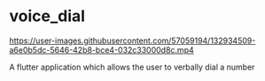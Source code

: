 

# voice_dial

https://user-images.githubusercontent.com/57059194/132934509-a6e0b5dc-5646-42b8-bce4-032c33000d8c.mp4

A flutter application which allows the user to verbally dial a number

